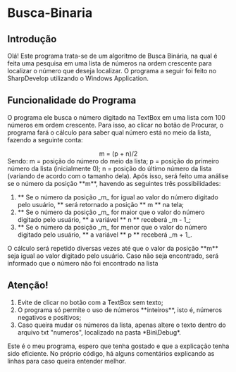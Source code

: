 # Busca-Binaria
## Introdução
Olá! Este programa trata-se de um algoritmo de Busca Binária, na qual é feita uma pesquisa em uma lista de números na ordem crescente para localizar o número que deseja localizar. O programa a seguir foi feito no SharpDevelop utilizando o Windows Application.
&nbsp;

## Funcionalidade do Programa
O programa ele busca o número digitado na TextBox em uma lista com 100 números em ordem crescente. Para isso, ao clicar no botão de Procurar, o programa fará o cálculo para saber qual número está no meio da lista, fazendo a seguinte conta:
<center> m = (p + n)/2 </center>
Sendo:
m = posição do número do meio da lista;
p = posição do primeiro número da lista (inicialmente 0);
n = posição do último número da lista (variando de acordo com o tamanho dela).
Após isso, será feito uma análise se o número da posição **m**, havendo as seguintes três possibilidades:
<ol>
  <li> ** Se o número da posição _m_ for igual ao valor do número digitado pelo usuário, ** será retornado a posição ** m ** na tela;</li>
  <li> ** Se o número da posição _m_ for maior que o valor do número digitado pelo usuário, ** a variável ** n ** receberá _m - 1_;</li>
  <li> ** Se o número da posição _m_ for menor que o valor do número digitado pelo usuário, ** a variável ** p ** receberá _m + 1_.</li>
</ol>
O cálculo será repetido diversas vezes até que o valor da posição **m** seja igual ao valor digitado pelo usuário. Caso não seja encontrado, será informado que o número não foi encontrado na lista
&nbsp;

## Atenção!
<ol>
  <li>Evite de clicar no botão com a TextBox sem texto;</li>
  <li>O programa só permite o uso de números **inteiros**, isto é, números negativos e positivos;</li>
  <li>Caso queira mudar os números da lista, apenas altere o texto dentro do arquivo txt "numeros", localizado na pasta *Bin\Debug*.</li>
</ol>

Este é o meu programa, espero que tenha gostado e que a explicação tenha sido eficiente. No próprio código, há alguns comentários explicando as linhas para caso queira entender melhor.
